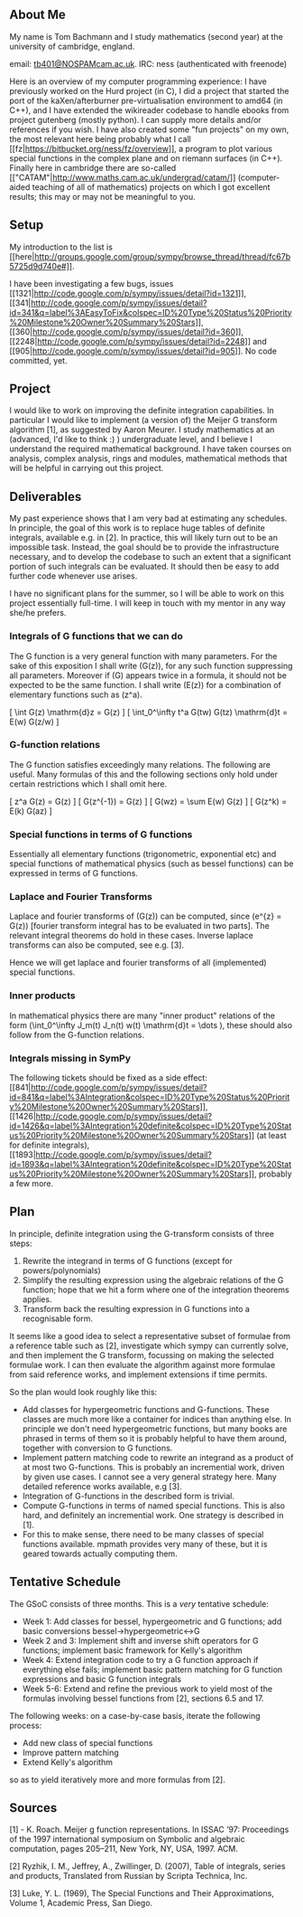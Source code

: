 ## About Me

My name is Tom Bachmann and I study mathematics (second year) at the
university of cambridge, england.

email: tb401@NOSPAMcam.ac.uk.
IRC: ness (authenticated with freenode)

Here is an overview of my computer
programming experience: I have previously worked on the Hurd project
(in C), I did a project that started the port of the kaXen/afterburner
pre-virtualisation environment to amd64 (in C++), and I have extended
the wikireader codebase to handle ebooks from project gutenberg
(mostly python). I can supply more details and/or references if you
wish. I have also created some "fun projects" on my own, the most
relevant here being probably what I call [[fz|https://bitbucket.org/ness/fz/overview]], a program to plot
various special functions in the complex plane and on riemann surfaces
(in C++). Finally here in cambridge there are so-called [["CATAM"|http://www.maths.cam.ac.uk/undergrad/catam/]]
(computer-aided teaching of all of mathematics) projects on which I
got excellent results; this may or may not be meaningful to you.

## Setup
My introduction to the list is [[here|http://groups.google.com/group/sympy/browse_thread/thread/fc67b5725d9d740e#]].

I have been investigating a few bugs, issues [[1321|http://code.google.com/p/sympy/issues/detail?id=1321]], [[341|http://code.google.com/p/sympy/issues/detail?id=341&q=label%3AEasyToFix&colspec=ID%20Type%20Status%20Priority%20Milestone%20Owner%20Summary%20Stars]], [[360|http://code.google.com/p/sympy/issues/detail?id=360]], [[2248|http://code.google.com/p/sympy/issues/detail?id=2248]] and [[905|http://code.google.com/p/sympy/issues/detail?id=905]]. No code committed, yet.

## Project
I would like to work on improving the definite integration capabilities. In particular I would like to implement (a version of) the Meijer G transform algorithm [1], as suggested by Aaron Meurer. I study mathematics at an (advanced, I'd like to think :) ) undergraduate level, and I believe I understand the required mathematical background. I have taken courses on analysis, complex analysis, rings and modules, mathematical methods that will be helpful in carrying out this project.


## Deliverables
My past experience shows that I am very bad at estimating any schedules. In principle, the goal of this work is to replace huge tables of definite integrals, available e.g. in [2]. In practice, this will likely turn out to be an impossible task. Instead, the goal should be to provide the infrastructure necessary, and to develop the codebase to such an extent that a significant portion of such integrals can be evaluated. It should then be easy to add further code whenever use arises.

I have no significant plans for the summer, so I will be able to work on this project essentially full-time. I will keep in touch with my mentor in any way she/he prefers.

### Integrals of G functions that we can do
The G function is a very general function with many parameters. For the sake of this exposition I shall write \(G(z)\), for any such function suppressing all parameters. Moreover if \(G\) appears twice in a formula, it should not be expected to be the same function. I shall write \(E(z)\) for a combination of elementary functions such as \(z^a\).

\[ \int G(z) \mathrm{d}z = G(z) \]
\[ \int_0^\infty t^a G(tw) G(tz) \mathrm{d}t = E(w) G(z/w) \]

### G-function relations
The G function satisfies exceedingly many relations. The following are useful. Many formulas of this and the following sections only hold under certain restrictions which I shall omit here.

\[ z^a G(z) = G(z) \]
\[ G(z^{-1}) = G(z) \]
\[ G(wz) = \sum E(w) G(z) \]
\[ G(z^k) = E(k) G(az) \]

### Special functions in terms of G functions
Essentially all elementary functions (trigonometric, exponential etc) and special functions of mathematical physics (such as bessel functions) can be expressed in terms of G functions.

### Laplace and Fourier Transforms
Laplace and fourier transforms of \(G(z)\) can be computed, since \(e^{z} = G(z)\) [fourier transform integral has to be evaluated in two parts]. The relevant integral theorems do hold in these cases. Inverse laplace transforms can also be computed, see e.g. [3].

Hence we will get laplace and fourier transforms of all (implemented) special functions.

### Inner products
In mathematical physics there are many "inner product" relations of the form \(\int_0^\infty J_m(t) J_n(t) w(t) \mathrm{d}t = \dots \), these should also follow from the G-function relations.

### Integrals missing in SymPy
The following tickets should be fixed as a side effect:
[[841|http://code.google.com/p/sympy/issues/detail?id=841&q=label%3AIntegration&colspec=ID%20Type%20Status%20Priority%20Milestone%20Owner%20Summary%20Stars]],
[[1426|http://code.google.com/p/sympy/issues/detail?id=1426&q=label%3AIntegration%20definite&colspec=ID%20Type%20Status%20Priority%20Milestone%20Owner%20Summary%20Stars]] (at least for definite integrals), [[1893|http://code.google.com/p/sympy/issues/detail?id=1893&q=label%3AIntegration%20definite&colspec=ID%20Type%20Status%20Priority%20Milestone%20Owner%20Summary%20Stars]], probably a few more.

## Plan
In principle, definite integration using the G-transform consists of three steps:

1. Rewrite the integrand in terms of G functions (except for powers/polynomials)
2. Simplify the resulting expression using the algebraic relations of the G function; hope that we hit a form where one of the integration theorems applies.
3. Transform back the resulting expression in G functions into a recognisable form.

It seems like a good idea to select a representative subset of formulae from a reference table such as [2], investigate which sympy can currently solve, and then implement the G transform, focussing on making the selected formulae work. I can then evaluate the algorithm against more formulae from said reference works, and implement extensions if time permits.


So the plan would look roughly like this:

* Add classes for hypergeometric functions and G-functions.
  These classes are much more like a container for indices than anything else. In principle we don't need hypergeometric functions, but many books are phrased in terms of them so it is probably helpful to have them around, together with conversion to G functions.
* Implement pattern matching code to rewrite an integrand as a product of at most two G-functions.
  This is probably an incremential work, driven by given use cases. I cannot see a very general strategy here. Many detailed reference works available, e.g [3].
* Integration of G-functions in the described form is trivial.
* Compute G-functions in terms of named special functions.
  This is also hard, and definitely an incremential work. One strategy is described in [1].
* For this to make sense, there need to be many classes of special functions available. mpmath provides very many of these, but it is geared towards actually computing them.


## Tentative Schedule
The GSoC consists of three months. This is a *very* tentative schedule:

* Week 1: Add classes for bessel, hypergeometric and G functions; add basic conversions
  bessel->hypergeometric<->G
* Week 2 and 3: Implement shift and inverse shift operators for G functions;
  implement basic framework for Kelly's algorithm
* Week 4: Extend integration code to try a G function approach if everything else fails; implement
  basic pattern matching for G function expressions and basic G function integrals
* Week 5-6: Extend and refine the previous work to yield most of the formulas involving bessel
  functions from [2], sections 6.5 and 17.

The following weeks: on a case-by-case basis, iterate the following process:

* Add new class of special functions
* Improve pattern matching
* Extend Kelly's algorithm

so as to yield iteratively more and more formulas from [2].


## Sources
[1] - K. Roach. Meijer g function representations. In ISSAC ’97: Proceedings of the 1997 international symposium on Symbolic and algebraic computation, pages 205–211, New York, NY, USA, 1997. ACM.

[2] Ryzhik, I. M., Jeffrey, A., Zwillinger, D. (2007), Table of integrals, series and products, Translated from Russian by Scripta Technica, Inc.

[3] Luke, Y. L. (1969), The Special Functions and Their  Approximations, Volume 1, Academic Press, San Diego.